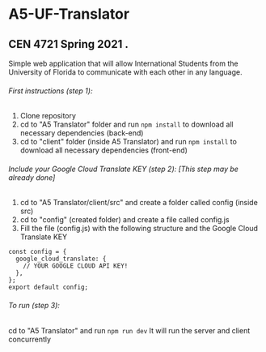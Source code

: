 # A5-UF-Translator
## CEN 4721 Spring 2021 .
Simple web application that will allow International Students from the University of Florida to communicate with each other in any language.

###### First instructions (step 1):
1) Clone repository
2) cd to "A5 Translator" folder and run ```npm install``` to download all necessary dependencies (back-end)
2) cd to "client" folder (inside A5 Translator) and run ```npm install``` to download all necessary dependencies (front-end)

###### Include your Google Cloud Translate KEY (step 2): [This step may be already done]
1) cd to "A5 Translator/client/src" and create a folder called config (inside src)
2) cd to "config" (created folder) and create a file called config.js
3) Fill the file (config.js) with the following structure and the Google Cloud Translate KEY
```
const config = {
  google_cloud_translate: {
    // YOUR GOOGLE CLOUD API KEY!
  },
};
export default config;
```

###### To run (step 3):
cd to "A5 Translator" and run ```npm run dev```
It will run the server and client concurrently
